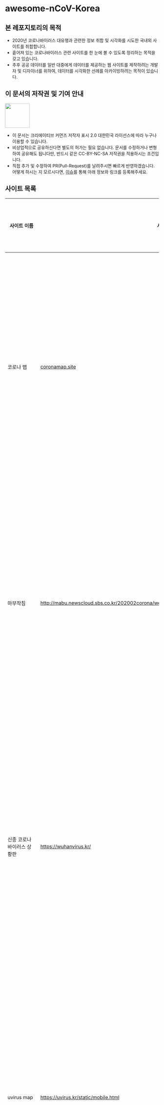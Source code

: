 # awesome-nCoV-Korea

## 본 레포지토리의 목적

* 2020년 코로나바이러스 대유행과 관련한 정보 취합 및 시각화를 시도한 국내외 사이트를 취합합니다.
* 흩어져 있는 코로나바이러스 관련 사이트를 한 눈에 볼 수 있도록 정리하는 목적을 갖고 있습니다.
* 추후 공공 데이터를 일반 대중에게 데이터를 제공하는 웹 사이트를 제작하려는 개발자 및 디자이너를 위하여, 데이터를 시각화한 선례를 아카이빙하려는 목적이 있습니다.

## 이 문서의 저작권 및 기여 안내

<img src="https://mirrors.creativecommons.org/presskit/buttons/88x31/png/by-nc-sa.png" width="80px"></img>

* 이 문서는 크리에이티브 커먼즈 저작자 표시 2.0 대한민국 라이선스에 따라 누구나 이용할 수 있습니다.
* 비상업적으로 공유하신다면 별도의 허가는 필요 없습니다. 문서를 수정하거나 변형하여 공유해도 됩니다만, 반드시 같은 CC-BY-NC-SA 저작권을 적용하시는 조건입니다.
* 직접 추가 및 수정하여 PR(Pull-Request)를 날려주시면 빠르게 반영하겠습니다. 어떻게 하시는 지 모르시다면, [이슈](https://github.com/NullFull/awesome-nCoV-Korea/issues)를 통해 아래 정보와 링크를 등록해주세요.

## 사이트 목록

| 사이트 이름                                              | 사이트 링크                                                  | 사이트 언어 | 사이트 간략설명                                              | 사이트 제작자                         |
| -------------------------------------------------------- | ------------------------------------------------------------ | ----------- | ------------------------------------------------------------ | ------------------------------------- |
| 코로나 맵                                                | [coronamap.site](http://coronamap.site/)                     | 한국어      | 확진자 및 유증상자 수를 보여주며, 확진자의 동선을 네이버 지도로 보여준다. | 이동훈님                              |
| 마부작침                                                 | http://mabu.newscloud.sbs.co.kr/202002corona/web/index.html  | 한국어      | 감염자 간의 연결관계를 보여주며, 슬라이드를 이용하여 일자별로 확인할 수 있다. | SBS 데이터저널리즘팀                  |
| 신종 코로나바이러스 상황판                               | https://wuhanvirus.kr/                                       | 한국어      | 확진/사망/완치자 수를 대시보드로 메인에 보여주며, 날짜 별 추이를 확인할 수 있다. | 둔딘님, 소저씨님                      |
| uvirus map                                               | https://uvirus.kr/static/mobile.html                         | 한국어      | 감염자 동선을 구글 지도로 표시하여 메인에 보여주며, 감염자 수 예측 정보를 제공한다. | [세미콜론](https://uvirus.kr/about)   |
| 실시간 코로나                                            | https://rtcorona.kr/                                         | 한국어      | 확진자 동선 정보를 카드 형식으로 제공하며, 관련 뉴스 및 글로벌 감염 현황을 제공한다. | [임지훈님](https://rtcorona.kr/write) |
| 신종 코로나바이러스 확진자 조회                          | http://dj.kbs.co.kr/resources/2020-02-03/                    | 한국어      | 확진자를 아이콘 형태로 나열하여, 클릭 시 이동경로 등 확진자 정보를 제공한다. | KBS 데이터저널리즘팀                  |
| 서울특별시 디지털 시장실                                 | [http://scpm.seoul.go.kr](http://scpm.seoul.go.kr/)          | 한국어      | 서울특별시에 한정하여 각 구를 클릭하여 선별진료소, 확진자 정보를 제공한다. | 서울특별시                            |
| 코로나 알리미                                            | https://corona-nearby.com/                                   | 한국어      | 위치기반 근처 확진자 방문지역과 선별진료소를 확인할 수 있다. 확진자 수 정보를 제공한다. | 김준태님 외 3인                       |
| MBC 신종 코로나 상황판                                   | https://imnews.imbc.com/newszoomin/groupnews/groupnews_9/index.html | 한국어      | 국내 감염자 수를 일자 별 표로 메인에 보여주며, 확진자의 감염경로를 노드 형태로 제공한다. | MBC, 멋쟁이사자처럼 외                |
| 코로나 지도                                              | http://coronajido.kr/                                        | 한국어      | 확진자 이동경로를 카카오맵에 표시하여 메인에 보여준다. 확진자 별로 필터링하여 볼 수 있다. | 김준홍, 지주연                        |
| 新型コロナウイルス特設サイト                             | https://fij.info/coronavirus-feature                         | 일본어      | 인터넷에 떠도는 코로나 바이러스 관련 정보를 팩트체킹하여 메인에 보여준다. | [FIJ Japan](https://fij.info/en)      |
| Coronavirus 2019-nCoV Global Cases by Johns Hopkins CSSE | https://gisanddata.maps.arcgis.com/apps/opsdashboard/index.html#/bda7594740fd40299423467b48e9ecf6 | 영어        | 확진/완치/사망자 수를 지역별로 일자별 추이 및 발생현황을 한 페이지에 시각화해 보여준다. | Johns Hopkins CSSE                    |


